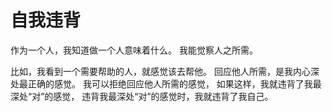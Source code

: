 # 自我违背

作为一个人，我知道做一个人意味着什么。
我能觉察人之所需。

比如，我看到一个需要帮助的人，就感觉该去帮他。
回应他人所需，是我内心深处最正确的感觉。
我可以拒绝回应他人所需的感觉，
如果这样，我就违背了我最深处“对”的感觉，
违背我最深处“对”的感觉时，我就违背了我自己。
